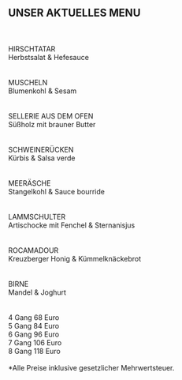 ## UNSER AKTUELLES MENU  
<br>
<br>
HIRSCHTATAR<br>
Herbstsalat & Hefesauce<br>
<br>
<br>
MUSCHELN<br>
Blumenkohl & Sesam<br>
<br>
<br>
SELLERIE AUS DEM OFEN<br>
Süßholz mit brauner Butter<br>
<br>
<br>
SCHWEINERÜCKEN<br>
Kürbis & Salsa verde<br>
<br>
<br>
MEERÄSCHE<br>
Stangelkohl & Sauce bourride<br>
<br>
<br>
LAMMSCHULTER<br>
Artischocke mit Fenchel & Sternanisjus<br>
<br>
<br>
ROCAMADOUR <br>
Kreuzberger Honig & Kümmelknäckebrot<br>
<br>
<br>
BIRNE<br>
Mandel &  Joghurt<br>

<br>
<br>
4 Gang 68 Euro<br>
5 Gang 84 Euro<br>
6 Gang 96 Euro<br>
7 Gang 106 Euro<br>
8 Gang 118 Euro<br>
<br>
*Alle Preise inklusive gesetzlicher Mehrwertsteuer.
